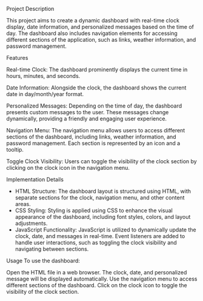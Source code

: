 Project Description

This project aims to create a dynamic dashboard with real-time clock display, date information, and personalized messages based on the time of day. The dashboard also includes navigation elements for accessing different sections of the application, such as links, weather information, and password management.

Features

Real-time Clock: The dashboard prominently displays the current time in hours, minutes, and seconds.

Date Information: Alongside the clock, the dashboard shows the current date in day/month/year format.

Personalized Messages: Depending on the time of day, the dashboard presents custom messages to the user. These messages change dynamically, providing a friendly and engaging user experience.

Navigation Menu: The navigation menu allows users to access different sections of the dashboard, including links, weather information, and password management. Each section is represented by an icon and a tooltip.

Toggle Clock Visibility: Users can toggle the visibility of the clock section by clicking on the clock icon in the navigation menu.

Implementation Details

- HTML Structure: The dashboard layout is structured using HTML, with separate sections for the clock, navigation menu, and other content areas.
- CSS Styling: Styling is applied using CSS to enhance the visual appearance of the dashboard, including font styles, colors, and layout adjustments.
- JavaScript Functionality: JavaScript is utilized to dynamically update the clock, date, and messages in real-time. Event listeners are added to handle user interactions, such as toggling the clock visibility and navigating between sections.

Usage
To use the dashboard:

Open the HTML file in a web browser.
The clock, date, and personalized message will be displayed automatically.
Use the navigation menu to access different sections of the dashboard.
Click on the clock icon to toggle the visibility of the clock section.
